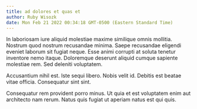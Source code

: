 ```yaml
---
title: ad dolores et quas et
author: Ruby Wisozk
date: Mon Feb 21 2022 00:34:18 GMT-0500 (Eastern Standard Time)
---
```

In laboriosam iure aliquid molestiae maxime similique omnis mollitia. Nostrum quod nostrum recusandae minima. Saepe recusandae eligendi eveniet laborum sit fugiat neque. Esse animi corrupti at soluta tenetur inventore nemo itaque. Doloremque deserunt aliquid cumque sapiente molestiae rem. Sed deleniti voluptatem.

 Accusantium nihil est. Iste sequi libero. Nobis velit id. Debitis est beatae vitae officia. Consequatur sint sint.

 Consequatur rem provident porro minus. Ut quia et est voluptatem enim aut architecto nam rerum. Natus quis fugiat ut aperiam natus est qui quis.